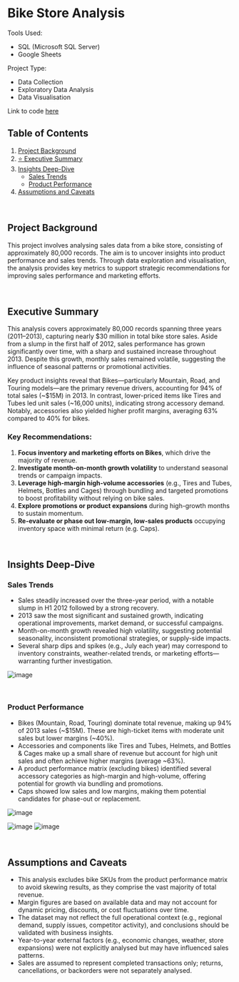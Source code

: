 # **Bike Store Analysis**

Tools Used: 
* SQL (Microsoft SQL Server)
* Google Sheets

Project Type:
* Data Collection
* Exploratory Data Analysis
* Data Visualisation

Link to code [here](https://github.com/jamesschepis/BikeStoreAnalysis/blob/f7dbb5ad5ee2efd5033fc4bacd6f094ab49eac04/SQLQuery_bikestoreanalysis.sql)

## **Table of Contents**
1. [Project Background](#project-background)  
2. [⭐ Executive Summary](#executive-summary)  
3. [Insights Deep-Dive](#insights-deep-dive)  
   - [Sales Trends](#sales-trends)
   - [Product Performance](#product-performance)  
4. [Assumptions and Caveats](#assumptions-and-caveats)

   
<br>

## **Project Background**
This project involves analysing sales data from a bike store, consisting of approximately 80,000 records. The aim is to uncover insights into product performance and sales trends. Through data exploration and visualisation, the analysis provides key metrics to support strategic recommendations for improving sales performance and marketing efforts.

<br>

## **Executive Summary**
This analysis covers approximately 80,000 records spanning three years (2011–2013), capturing nearly $30 million in total bike store sales. Aside from a slump in the first half of 2012, sales performance has grown significantly over time, with a sharp and sustained increase throughout 2013. Despite this growth, monthly sales remained volatile, suggesting the influence of seasonal patterns or promotional activities.

Key product insights reveal that Bikes—particularly Mountain, Road, and Touring models—are the primary revenue drivers, accounting for 94% of total sales (~$15M) in 2013. In contrast, lower-priced items like Tires and Tubes led unit sales (~16,000 units), indicating strong accessory demand. Notably, accessories also yielded higher profit margins, averaging 63% compared to 40% for bikes.

### Key Recommendations:
1. **Focus inventory and marketing efforts on Bikes**, which drive the majority of revenue.
2. **Investigate month-on-month growth volatility** to understand seasonal trends or campaign impacts.
3. **Leverage high-margin high-volume accessories** (e.g., Tires and Tubes, Helmets, Bottles and Cages) through bundling and targeted promotions to boost profitability without relying on bike sales.
4. **Explore promotions or product expansions** during high-growth months to sustain momentum.
5. **Re-evaluate or phase out low-margin, low-sales products** occupying inventory space with minimal return (e.g. Caps).

<br>

## **Insights Deep-Dive**

### **Sales Trends**
- Sales steadily increased over the three-year period, with a notable slump in H1 2012 followed by a strong recovery.
- 2013 saw the most significant and sustained growth, indicating operational improvements, market demand, or successful campaigns.
- Month-on-month growth revealed high volatility, suggesting potential seasonality, inconsistent promotional strategies, or supply-side impacts.
- Several sharp dips and spikes (e.g., July each year) may correspond to inventory constraints, weather-related trends, or marketing efforts—warranting further investigation.

![image](https://github.com/user-attachments/assets/8b8ddfa7-d2a0-44a8-8ac3-d65b61e68f48)


<br>

### **Product Performance**
- Bikes (Mountain, Road, Touring) dominate total revenue, making up 94% of 2013 sales (~$15M). These are high-ticket items with moderate unit sales but lower margins (~40%).
- Accessories and components like Tires and Tubes, Helmets, and Bottles & Cages make up a small share of revenue but account for high unit sales and often achieve higher margins (average ~63%).
- A product performance matrix (excluding bikes) identified several accessory categories as high-margin and high-volume, offering potential for growth via bundling and promotions. 
- Caps showed low sales and low margins, making them potential candidates for phase-out or replacement.

![image](https://github.com/user-attachments/assets/236883dc-444b-4230-bf5a-02834f3e0a5b)

![image](https://github.com/user-attachments/assets/5699011c-94cf-4352-ade8-d985633f3b02)
![image](https://github.com/user-attachments/assets/d4df41e7-c6e9-49c9-8c05-d527af544010)


<br>

## **Assumptions and Caveats**
- This analysis excludes bike SKUs from the product performance matrix to avoid skewing results, as they comprise the vast majority of total revenue.
- Margin figures are based on available data and may not account for dynamic pricing, discounts, or cost fluctuations over time.
- The dataset may not reflect the full operational context (e.g., regional demand, supply issues, competitor activity), and conclusions should be validated with business insights.
- Year-to-year external factors (e.g., economic changes, weather, store expansions) were not explicitly analysed but may have influenced sales patterns.
- Sales are assumed to represent completed transactions only; returns, cancellations, or backorders were not separately analysed.
